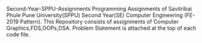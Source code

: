 Second-Year-SPPU-Assignments
Programming Assignments of Savitribai Phule Pune University(SPPU) Second Year(SE) Computer Engineering (FE-2019 Pattern).
This Repository consists of assignments of Computer Graphics,FDS,OOPs,DSA.
Problem Statement is attached at the top of each code file.
